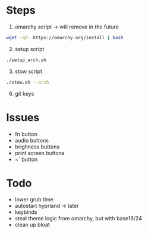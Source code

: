 # Steps

1. omarchy script -> will remove in the future

```bash
wget -qO- https://omarchy.org/install | bash
```

2. setup script

```bash
./setup_arch.sh
```

3. stow script

```bash
./stow.sh --arch
```

6. git keys

# Issues

- fn button
- audio buttons
- brighness buttons
- print screen buttons
- ~` button

# Todo

- lower grub time
- autostart hyprland -> later
- keybinds
- steal theme logic from omarchy, but with base16/24
- clean up bloat
